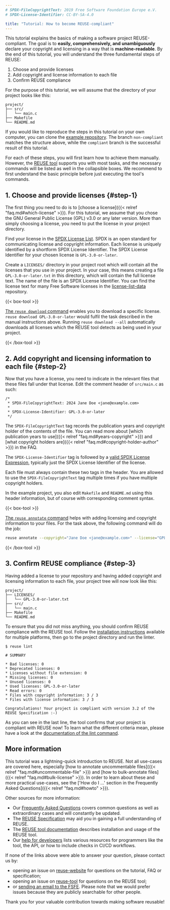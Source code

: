 ```yaml
---
# SPDX-FileCopyrightText: 2019 Free Software Foundation Europe e.V.
# SPDX-License-Identifier: CC-BY-SA-4.0

title: "Tutorial: How to become REUSE-compliant"
---
```


<!-- REUSE-IgnoreStart -->

This tutorial explains the basics of making a software project REUSE-compliant.
The goal is to **easily, comprehensively, and unambiguously** declare your
copyright and licensing in a way that is **machine-readable**. By the end of
this tutorial, you will understand the three fundamental steps of REUSE:

1. Choose and provide licenses
2. Add copyright and license information to each file
3. Confirm REUSE compliance

For the purpose of this tutorial, we will assume that the directory of your
project looks like this:

```
project/
├── src/
│   └── main.c
├── Makefile
└── README.md
```

If you would like to reproduce the steps in this tutorial on your own computer,
you can clone the [example
repository](https://codeberg.org/fsfe/reuse-tutorial-example). The branch
`non-compliant` matches the structure above, while the `compliant` branch is the
successful result of this tutorial.

For each of these steps, you will first learn how to achieve them manually.
However, the [REUSE tool](https://github.com/fsfe/reuse-tool) supports
you with most tasks, and the necessary commands will be listed as well in the
collapsible boxes. We recommend to first understand the basic principle before
just executing the tool's commands.

## 1. Choose and provide licenses {#step-1}

The first thing you need to do is to [choose a license]({{< relref
"faq.md#which-license" >}}). For this tutorial, we assume that you chose the GNU
General Public License (GPL) v3.0 or any later version. More than simply
choosing a license, you need to put the license in your project directory.

Find your license in the [SPDX License List](https://spdx.org/licenses/). SPDX
is an open standard for communicating license and copyright information. Each
license is uniquely identified by a shortform SPDX License Identifier. The SPDX
License Identifier for your chosen license is `GPL-3.0-or-later`.

Create a `LICENSES/` directory in your project root which will contain all the
licenses that you use in your project. In your case, this means creating a file
`GPL-3.0-or-later.txt` in this directory, which will contain the full license
text. The name of the file is an SPDX License Identifier. You can find the
license text for many Free Software licenses in the
[license-list-data](https://github.com/spdx/license-list-data/tree/master/text)
repository.

{{< box-tool >}}

[The `reuse download`
command](https://reuse.readthedocs.io/en/stable/man/reuse-download.html) enables
you to download a specific license. `reuse download GPL-3.0-or-later` would
fulfil the task described in the manual instructions above. Running `reuse
download --all` automatically downloads all licenses which the REUSE tool
detects as being used in your project.

{{< /box-tool >}}

## 2. Add copyright and licensing information to each file {#step-2}

Now that you have a license, you need to indicate in the relevant files that
these files fall under that license. Edit the comment header of
`src/main.c` as such:

```
/*
 * SPDX-FileCopyrightText: 2024 Jane Doe <jane@example.com>
 *
 * SPDX-License-Identifier: GPL-3.0-or-later
 */
```

The `SPDX-FileCopyrightText` tag records the publication years and copyright
holder of the contents of the file. You can read more about [which publication
years to use]({{< relref "faq.md#years-copyright" >}}) and [what copyright
holders are]({{< relref "faq.md#copyright-holder-author" >}}) in the FAQ.

The `SPDX-License-Identifier` tag is followed by a [valid SPDX License
Expression](https://spdx.org/specifications), typically just the SPDX
License Identifier of the license.

Each file must always contain these two tags in the header. You are allowed to
use the `SPDX-FileCopyrightText` tag multiple times if you have multiple
copyright holders.

In the example project, you also edit `Makefile` and `README.md` using this
header information, but of course with corresponding comment syntax.

{{< box-tool >}}


[The `reuse annotate`
command](https://reuse.readthedocs.io/en/stable/man/reuse-annotate.html) helps
with adding licensing and copyright information to your files. For the task
above, the following command will do the job:

```bash
reuse annotate --copyright="Jane Doe <jane@example.com>" --license="GPL-3.0-or-later" src/main.c Makefile README.md
```

{{< /box-tool >}}

## 3. Confirm REUSE compliance {#step-3}

Having added a license to your repository and having added copyright and
licensing information to each file, your project tree will now look like this:

```
project/
├── LICENSES/
│   └── GPL-3.0-or-later.txt
├── src/
│   └── main.c
├── Makefile
└── README.md
```

To ensure that you did not miss anything, you should confirm REUSE compliance
with the REUSE tool. Follow the [installation
instructions](https://reuse.readthedocs.io/en/latest/readme.html#install)
available for multiple platforms, then go to the project directory and run the
linter.

```
$ reuse lint

# SUMMARY

* Bad licenses: 0
* Deprecated licenses: 0
* Licenses without file extension: 0
* Missing licenses: 0
* Unused licenses: 0
* Used licenses: GPL-3.0-or-later
* Read errors: 0
* Files with copyright information: 3 / 3
* Files with license information: 3 / 3

Congratulations! Your project is compliant with version 3.2 of the REUSE Specification :-)
```

As you can see in the last line, the tool confirms that your project is
compliant with REUSE now! To learn what the different criteria mean, please have
a look at the [documentation of the lint
command](https://reuse.readthedocs.io/en/stable/man/reuse-lint.html).

## More information

This tutorial was a lightning-quick introduction to REUSE. Not all use-cases are
covered here, especially [how to annotate uncommentable files]({{< relref
"faq.md#uncommentable-file" >}}) and [how to bulk-annotate files]({{< relref
"faq.md#bulk-license" >}}). In order to learn about these and more practical
use-cases, see the ['How do I ...' section in the Frequently Asked
Questions]({{< relref "faq.md#howto" >}}).

Other sources for more information:

- Our [Frequently Asked Questions](https://reuse.software/faq) covers common
  questions as well as extraordinary cases and will constantly be updated.
- The [REUSE Specification](https://reuse.software/spec) may aid you in gaining
  a full understanding of REUSE.
- The [REUSE tool documentation](https://reuse.readthedocs.io/) describes
  installation and usage of the REUSE tool.
- Our [help for developers](https://reuse.software/dev/) lists various
  resources for programmers like the tool, the API, or how to include
  checks in CI/CD workflows.

If none of the links above were able to answer your question, please contact us
by:

- opening an issue on [reuse-website](https://github.com/fsfe/reuse-website) for
  questions on the tutorial, FAQ or specification;
- opening an issue on [reuse-tool](https://github.com/fsfe/reuse-tool) for
  questions on the REUSE tool;
- or [sending an email to the FSFE](https://fsfe.org/contact). Please note that
  we would prefer issues because they are publicly searchable for other people.

Thank you for your valuable contribution towards making software reusable!

<!-- REUSE-IgnoreEnd -->
